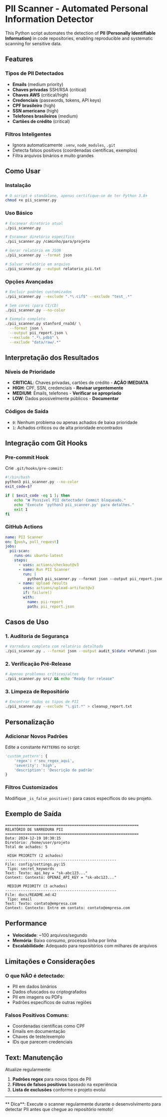 # PII Scanner - Automated Personal Information Detector

This Python script automates the detection of **PII (Personally Identifiable Information)** in code repositories, enabling reproducible and systematic scanning for sensitive data.

## Features

### Tipos de PII Detectados
-  **Emails** (medium priority)
-  **Chaves privadas** SSH/RSA (critical)
-  **Chaves AWS** (critical/high)
-  **Credenciais** (passwords, tokens, API keys)
-  **CPF brasileiro** (high)
-  **SSN americano** (high)
-  **Telefones brasileiros** (medium)
-  **Cartões de crédito** (critical)

### Filtros Inteligentes
- Ignora automaticamente `.venv`, `node_modules`, `.git`
- Detecta falsos positivos (coordenadas científicas, exemplos)
- Filtra arquivos binários e muito grandes

##  Como Usar

### Instalação
```bash
# O script é standalone, apenas certifique-se de ter Python 3.8+
chmod +x pii_scanner.py
```

### Uso Básico
```bash
# Escanear diretório atual
./pii_scanner.py

# Escanear diretório específico
./pii_scanner.py /caminho/para/projeto

# Gerar relatório em JSON
./pii_scanner.py --format json

# Salvar relatório em arquivo
./pii_scanner.py --output relatorio_pii.txt
```

### Opções Avançadas
```bash
# Excluir padrões customizados
./pii_scanner.py --exclude ".*\.cif$" --exclude "test_.*"

# Sem cores (para CI/CD)
./pii_scanner.py --no-color

# Exemplo completo
./pii_scanner.py stanford_rna3d/ \
  --format json \
  --output pii_report.json \
  --exclude ".*\.pdb$" \
  --exclude "data/raw/.*"
```

##  Interpretação dos Resultados

### Níveis de Prioridade
-  **CRITICAL**: Chaves privadas, cartões de crédito - **AÇÃO IMEDIATA**
-  **HIGH**: CPF, SSN, credenciais - **Revisar urgentemente**
-  **MEDIUM**: Emails, telefones - **Verificar se apropriado**
-  **LOW**: Dados possivelmente públicos - **Documentar**

### Códigos de Saída
- `0`: Nenhum problema ou apenas achados de baixa prioridade
- `1`: Achados críticos ou de alta prioridade encontrados

##  Integração com Git Hooks

### Pre-commit Hook
Crie `.git/hooks/pre-commit`:
```bash
#!/bin/bash
python3 pii_scanner.py --no-color
exit_code=$?

if [ $exit_code -eq 1 ]; then
    echo "❌ Possível PII detectado! Commit bloqueado."
    echo "Execute 'python3 pii_scanner.py' para detalhes."
    exit 1
fi
```

### GitHub Actions
```yaml
name: PII Scanner
on: [push, pull_request]
jobs:
  pii-scan:
    runs-on: ubuntu-latest
    steps:
      - uses: actions/checkout@v3
      - name: Run PII Scanner
        run: |
          python3 pii_scanner.py --format json --output pii_report.json
      - name: Upload results
        uses: actions/upload-artifact@v3
        if: failure()
        with:
          name: pii-report
          path: pii_report.json
```

##  Casos de Uso

### 1. Auditoria de Segurança
```bash
# Varredura completa com relatório detalhado
./pii_scanner.py . --format json --output audit_$(date +%Y%m%d).json
```

### 2. Verificação Pré-Release
```bash
# Apenas problemas críticos/altos
./pii_scanner.py src/ && echo "Ready for release"
```

### 3. Limpeza de Repositório
```bash
# Encontrar todos os tipos de PII
./pii_scanner.py --exclude "\.git.*" > cleanup_report.txt
```

##  Personalização

### Adicionar Novos Padrões
Edite a constante `PATTERNS` no script:
```python
'custom_pattern': {
    'regex': r'seu_regex_aqui',
    'severity': 'high',
    'description': 'Descrição do padrão'
}
```

### Filtros Customizados
Modifique `_is_false_positive()` para casos específicos do seu projeto.

##  Exemplo de Saída

```
============================================================
RELATÓRIO DE VARREDURA PII
============================================================
Data: 2024-12-19 10:30:15
Diretório: /home/user/projeto
Total de achados: 5

 HIGH PRIORITY (2 achados)
--------------------------------------------------
File: config/settings.py:15
 Tipo: secret_keywords
Text: Texto: api_key = "sk-abc123..."
Context: Contexto: OPENAI_API_KEY = "sk-abc123..."

 MEDIUM PRIORITY (3 achados)
--------------------------------------------------
File: docs/README.md:42
 Tipo: email
Text: Texto: contato@empresa.com
Context: Contexto: Entre em contato: contato@empresa.com
```

##  Performance

- **Velocidade**: ~100 arquivos/segundo
- **Memória**: Baixo consumo, processa linha por linha
- **Escalabilidade**: Adequado para repositórios com milhares de arquivos

##  Limitações e Considerações

### O que NÃO é detectado:
- PII em dados binários
- Dados ofuscados ou criptografados
- PII em imagens ou PDFs
- Padrões específicos de outras regiões

### Falsos Positivos Comuns:
- Coordenadas científicas como CPF
- Emails em documentação
- Chaves de teste/exemplo
- IDs que parecem credenciais

## Text: Manutenção

Atualize regularmente:
1. **Padrões regex** para novos tipos de PII
2. **Filtros de falsos positivos** baseado na experiência
3. **Lista de exclusões** conforme o projeto evolui

---

** Dica**: Execute o scanner regularmente durante o desenvolvimento para detectar PII antes que chegue ao repositório remoto!